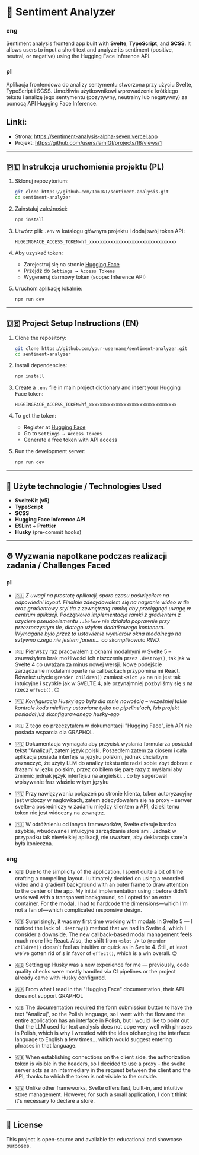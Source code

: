# 💬 Sentiment Analyzer

### eng

Sentiment analysis frontend app built with **Svelte**, **TypeScript**, and **SCSS**. It allows users to input a short text and analyze its sentiment (positive, neutral, or negative) using the Hugging Face Inference API.

### pl

Aplikacja frontendowa do analizy sentymentu stworzona przy użyciu Svelte, TypeScript i SCSS. Umożliwia użytkownikowi wprowadzenie krótkiego tekstu i analizę jego sentymentu (pozytywny, neutralny lub negatywny) za pomocą API Hugging Face Inference.

## Linki:

- Strona: https://sentiment-analysis-alpha-seven.vercel.app
- Projekt: https://github.com/users/IamIGI/projects/18/views/1

---

## 🇵🇱 Instrukcja uruchomienia projektu (PL)

1. Sklonuj repozytorium:

   ```bash
   git clone https://github.com/IamIGI/sentiment-analysis.git
   cd sentiment-analyzer
   ```

2. Zainstaluj zależności:

   ```bash
   npm install
   ```

3. Utwórz plik `.env` w katalogu głównym projektu i dodaj swój token API:

   ```
   HUGGINGFACE_ACCESS_TOKEN=hf_xxxxxxxxxxxxxxxxxxxxxxxxxxxxxxxxx
   ```

4. Aby uzyskać token:

   - Zarejestruj się na stronie [Hugging Face](https://huggingface.co/join)
   - Przejdź do `Settings → Access Tokens`
   - Wygeneruj darmowy token (scope: Inference API)

5. Uruchom aplikację lokalnie:
   ```bash
   npm run dev
   ```

---

## 🇺🇸 Project Setup Instructions (EN)

1. Clone the repository:

   ```bash
   git clone https://github.com/your-username/sentiment-analyzer.git
   cd sentiment-analyzer
   ```

2. Install dependencies:

   ```bash
   npm install
   ```

3. Create a `.env` file in main project dictionary and insert your Hugging Face token:

   ```
   HUGGINGFACE_ACCESS_TOKEN=hf_xxxxxxxxxxxxxxxxxxxxxxxxxxxxxxxxx
   ```

4. To get the token:

   - Register at [Hugging Face](https://huggingface.co/join)
   - Go to `Settings → Access Tokens`
   - Generate a free token with API access

5. Run the development server:
   ```bash
   npm run dev
   ```

---

## 🧱 Użyte technologie / Technologies Used

- **SvelteKit (v5)**
- **TypeScript**
- **SCSS**
- **Hugging Face Inference API**
- **ESLint** + **Prettier**
- **Husky** (pre-commit hooks)

---

## ⚙️ Wyzwania napotkane podczas realizacji zadania / Challenges Faced

### pl

- 🇵🇱 _Z uwagi na prostotę aplikacji, sporo czasu poświęciłem na odpowiedni layout. Finalnie zdecydowałem się na nagranie wideo w tle oraz gradientowy styl tła z zewnętrzną ramką aby przciągnąć uwagę w centrum aplikacji. Początkowa implementacja ramki z gradientem z użyciem pseudoelementu `::before` nie działała poprawnie przy przezroczystym tle, dlatego użyłem dodatkowego kontenera. Wymagane było przez to ustawienie wymiarów okna modalnego na sztywno czego nie jestem fanem... co skomplikowało RWD._

- 🇵🇱 Pierwszy raz pracowałem z oknami modalnymi w Svelte 5 – zauważyłem brak możliwości ich niszczenia przez `.destroy()`, tak jak w Svelte 4 co uważam za minus nowej wersji. Nowe podejście zarządzanie modalami oparte na callbackach przypomina mi React. Również użycie `@render children()` zamiast `<slot />` na  nie jest tak intuicyjne i szybkie jak w SVELTE.4, ale przynajmniej pozbyliśmy się `$` na rzecz `effect()`. 😊

- 🇵🇱 _Konfiguracja Husky'ego była dla mnie nowością – wcześniej takie kontrole kodu mieliśmy ustawione tylko na pipeline'ach, lub projekt posiadał już skonfigurowanego husky-ego_

- 🇵🇱 Z tego co przeczytałem w dokumentacji "Hugging Face", ich API nie posiada wsparcia dla GRAPHQL.

- 🇵🇱 Dokumentacja wymagała aby przycisk wysłania formularza posiadał tekst "Analizuj", zatem język polski. Poszedłem zatem za ciosem i cała aplikacja posiada interfejs w języku polskim, jednak chciałbym zaznaczyć, że użyty LLM do analizy tekstu nie radzi sobie zbyt dobrze z frazami w jęzku polskim, przez co biłem się parę razy z myślami aby zmienić jednak język interfejsu na angielski... co by sugerował wpisywanie fraz właśnie w tym języku

- 🇵🇱 Przy nawiązywaniu połączeń po stronie klienta, token autoryzacyjny jest widoczy w nagłówkach, zatem zdecydowałem się na proxy - serwer svelte-a pośredniczy w żadaniu między klientem a API, dzieki temu token nie jest widoczny na zewnątrz.

- 🇵🇱 W odróżnieniu od innych frameworków, Svelte oferuje bardzo szybkie, wbudowane i intuicyjne zarządzanie store'ami. Jednak w przypadku tak niewielkiej aplikacji, nie uważam, aby deklaracja store'a była konieczna.

### eng

- 🇬🇧 Due to the simplicity of the application, I spent quite a bit of time crafting a compelling layout. I ultimately decided on using a recorded video and a gradient background with an outer frame to draw attention to the center of the app. My initial implementation using ::before didn't work well with a transparent background, so I opted for an extra container. For the modal, I had to hardcode the dimensions—which I'm not a fan of—which complicated responsive design.

- 🇬🇧 Surprisingly, it was my first time working with modals in Svelte 5 — I noticed the lack of `.destroy()` method that we had in Svelte 4, which I consider a downside. The new callback-based modal management feels much more like React. Also, the shift from `<slot />` to `@render children()` doesn't feel as intuitive or quick as in Svelte 4. Still, at least we’ve gotten rid of `$` in favor of `effect()`, which is a win overall. 😊

- 🇬🇧 Setting up Husky was a new experience for me — previously, code quality checks were mostly handled via CI pipelines or the project already came with Husky configured.

- 🇬🇧 From what I read in the "Hugging Face" documentation, their API does not support GRAPHQL

- 🇬🇧 The documentation required the form submission button to have the text "Analizuj", so the Polish language, so I went with the flow and the entire application has an interface in Polish, but I would like to point out that the LLM used for text analysis does not cope very well with phrases in Polish, which is why I wrestled with the idea of ​​changing the interface language to English a few times... which would suggest entering phrases in that language.

- 🇬🇧 When establishing connections on the client side, the authorization token is visible in the headers, so I decided to use a proxy - the svelte server acts as an intermediary in the request between the client and the API, thanks to which the token is not visible to the outside.

- 🇬🇧 Unlike other frameworks, Svelte offers fast, built-in, and intuitive store management. However, for such a small application, I don't think it's necessary to declare a store.
---

## 📝 License

This project is open-source and available for educational and showcase purposes.
